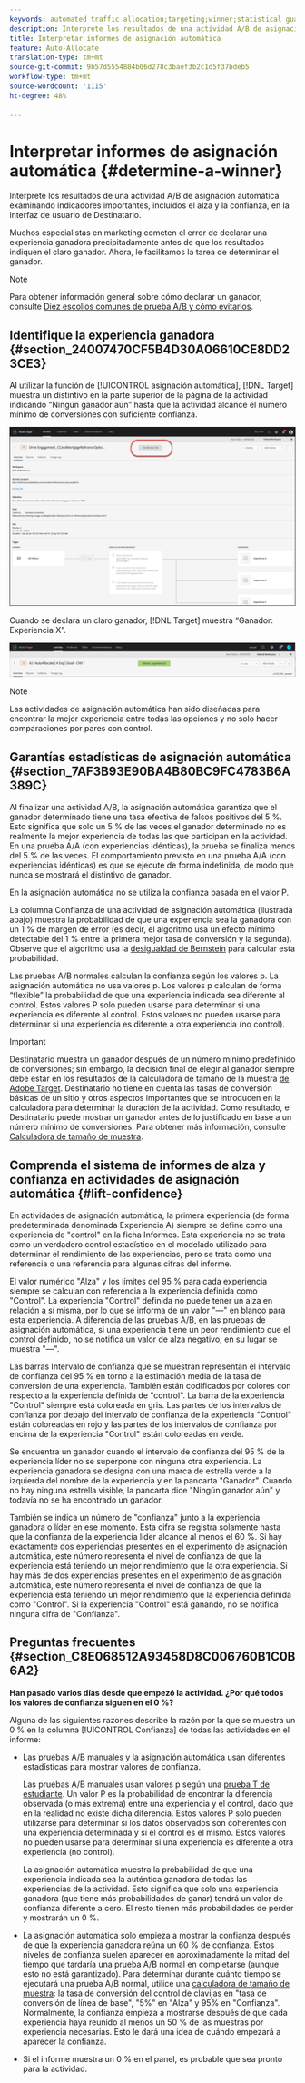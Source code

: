 ```yaml
---
keywords: automated traffic allocation;targeting;winner;statistical guarantee;confidence;determine winner;lift;confidence;default;default experience
description: Interprete los resultados de una actividad A/B de asignación automática examinando indicadores importantes, incluidos el alza y la confianza, en la interfaz de usuario de Adobe Target.
title: Interpretar informes de asignación automática
feature: Auto-Allocate
translation-type: tm+mt
source-git-commit: 9b57d5554884b06d278c3baef3b2c1d5f37bdeb5
workflow-type: tm+mt
source-wordcount: '1115'
ht-degree: 48%

---
```



# Interpretar informes de asignación automática {#determine-a-winner}

Interprete los resultados de una actividad A/B de asignación automática examinando indicadores importantes, incluidos el alza y la confianza, en la interfaz de usuario de Destinatario.

Muchos especialistas en marketing cometen el error de declarar una experiencia ganadora precipitadamente antes de que los resultados indiquen el claro ganador. Ahora, le facilitamos la tarea de determinar el ganador.

>[!NOTE]
>
>Para obtener información general sobre cómo declarar un ganador, consulte [Diez escollos comunes de prueba A/B y cómo evitarlos](/help/c-activities/t-test-ab/common-ab-testing-pitfalls.md).

## Identifique la experiencia ganadora {#section_24007470CF5B4D30A06610CE8DD23CE3}

Al utilizar la función de [!UICONTROL asignación automática], [!DNL Target] muestra un distintivo en la parte superior de la página de la actividad indicando “Ningún ganador aún” hasta que la actividad alcance el número mínimo de conversiones con suficiente confianza.

![Sin distintivo ganador](/help/c-activities/automated-traffic-allocation/assets/no-winner.png)

Cuando se declara un claro ganador, [!DNL Target] muestra “Ganador: Experiencia X”.

![](assets/winner.png)

>[!NOTE]
>
>Las actividades de asignación automática han sido diseñadas para encontrar la mejor experiencia entre todas las opciones y no solo hacer comparaciones por pares con control.

## Garantías estadísticas de asignación automática {#section_7AF3B93E90BA4B80BC9FC4783B6A389C}

Al finalizar una actividad A/B, la asignación automática garantiza que el ganador determinado tiene una tasa efectiva de falsos positivos del 5 %. Esto significa que solo un 5 % de las veces el ganador determinado no es realmente la mejor experiencia de todas las que participan en la actividad. En una prueba A/A (con experiencias idénticas), la prueba se finaliza menos del 5 % de las veces. El comportamiento previsto en una prueba A/A (con experiencias idénticas) es que se ejecute de forma indefinida, de modo que nunca se mostrará el distintivo de ganador.

En la asignación automática no se utiliza la confianza basada en el valor P.

La columna Confianza de una actividad de asignación automática (ilustrada abajo) muestra la probabilidad de que una experiencia sea la ganadora con un 1 % de margen de error (es decir, el algoritmo usa un efecto mínimo detectable del 1 % entre la primera mejor tasa de conversión y la segunda). Observe que el algoritmo usa la [desigualdad de Bernstein](https://en.wikipedia.org/wiki/Bernstein_inequalities_(probability_theory)) para calcular esta probabilidad.

Las pruebas A/B normales calculan la confianza según los valores p. La asignación automática no usa valores p. Los valores p calculan de forma “flexible” la probabilidad de que una experiencia indicada sea diferente al control. Estos valores P solo pueden usarse para determinar si una experiencia es diferente al control. Estos valores no pueden usarse para determinar si una experiencia es diferente a otra experiencia (no control).

>[!IMPORTANT]
>
>Destinatario muestra un ganador después de un número mínimo predefinido de conversiones; sin embargo, la decisión final de elegir al ganador siempre debe estar en los resultados de la calculadora de tamaño de la muestra [de Adobe Target](https://docs.adobe.com/content/target-microsite/testcalculator.html). Destinatario no tiene en cuenta las tasas de conversión básicas de un sitio y otros aspectos importantes que se introducen en la calculadora para determinar la duración de la actividad. Como resultado, el Destinatario puede mostrar un ganador antes de lo justificado en base a un número mínimo de conversiones. Para obtener más información, consulte [Calculadora de tamaño de muestra](/help/c-activities/t-test-ab/sample-size-determination.md#section_6B8725BD704C4AFE939EF2A6B6E834E6).

## Comprenda el sistema de informes de alza y confianza en actividades de asignación automática {#lift-confidence}

En actividades de asignación automática, la primera experiencia (de forma predeterminada denominada Experiencia A) siempre se define como una experiencia de &quot;control&quot; en la ficha Informes. Esta experiencia no se trata como un verdadero control estadístico en el modelado utilizado para determinar el rendimiento de las experiencias, pero se trata como una referencia o una referencia para algunas cifras del informe.

El valor numérico &quot;Alza&quot; y los límites del 95 % para cada experiencia siempre se calculan con referencia a la experiencia definida como &quot;Control&quot;. La experiencia &quot;Control&quot; definida no puede tener un alza en relación a sí misma, por lo que se informa de un valor &quot;—&quot; en blanco para esta experiencia. A diferencia de las pruebas A/B, en las pruebas de asignación automática, si una experiencia tiene un peor rendimiento que el control definido, no se notifica un valor de alza negativo; en su lugar se muestra &quot;—&quot;.

Las barras Intervalo de confianza que se muestran representan el intervalo de confianza del 95 % en torno a la estimación media de la tasa de conversión de una experiencia. También están codificados por colores con respecto a la experiencia definida de &quot;control&quot;. La barra de la experiencia &quot;Control&quot; siempre está coloreada en gris. Las partes de los intervalos de confianza por debajo del intervalo de confianza de la experiencia &quot;Control&quot; están coloreadas en rojo y las partes de los intervalos de confianza por encima de la experiencia &quot;Control&quot; están coloreadas en verde.

Se encuentra un ganador cuando el intervalo de confianza del 95 % de la experiencia líder no se superpone con ninguna otra experiencia. La experiencia ganadora se designa con una marca de estrella verde a la izquierda del nombre de la experiencia y en la pancarta &quot;Ganador&quot;. Cuando no hay ninguna estrella visible, la pancarta dice &quot;Ningún ganador aún&quot; y todavía no se ha encontrado un ganador.

También se indica un número de &quot;confianza&quot; junto a la experiencia ganadora o líder en ese momento. Esta cifra se registra solamente hasta que la confianza de la experiencia líder alcance al menos el 60 %. Si hay exactamente dos experiencias presentes en el experimento de asignación automática, este número representa el nivel de confianza de que la experiencia está teniendo un mejor rendimiento que la otra experiencia. Si hay más de dos experiencias presentes en el experimento de asignación automática, este número representa el nivel de confianza de que la experiencia está teniendo un mejor rendimiento que la experiencia definida como &quot;Control&quot;. Si la experiencia &quot;Control&quot; está ganando, no se notifica ninguna cifra de &quot;Confianza&quot;.

## Preguntas frecuentes {#section_C8E068512A93458D8C006760B1C0B6A2}

**Han pasado varios días desde que empezó la actividad. ¿Por qué todos los valores de confianza siguen en el 0 %?**

Alguna de las siguientes razones describe la razón por la que se muestra un 0 % en la columna [!UICONTROL Confianza] de todas las actividades en el informe:

* Las pruebas A/B manuales y la asignación automática usan diferentes estadísticas para mostrar valores de confianza.

   Las pruebas A/B manuales usan valores p según una [prueba T de estudiante](https://en.wikipedia.org/wiki/Student%27s_t-test). Un valor P es la probabilidad de encontrar la diferencia observada (o más extrema) entre una experiencia y el control, dado que en la realidad no existe dicha diferencia. Estos valores P solo pueden utilizarse para determinar si los datos observados son coherentes con una experiencia determinada y si el control es el mismo. Estos valores no pueden usarse para determinar si una experiencia es diferente a otra experiencia (no control).

   La asignación automática muestra la probabilidad de que una experiencia indicada sea la auténtica ganadora de todas las experiencias de la actividad. Esto significa que solo una experiencia ganadora (que tiene más probabilidades de ganar) tendrá un valor de confianza diferente a cero. El resto tienen más probabilidades de perder y mostrarán un 0 %.

* La asignación automática solo empieza a mostrar la confianza después de que la experiencia ganadora reúna un 60 % de confianza. Estos niveles de confianza suelen aparecer en aproximadamente la mitad del tiempo que tardaría una prueba A/B normal en completarse (aunque esto no está garantizado). Para determinar durante cuánto tiempo se ejecutará una prueba A/B normal, utilice una [calculadora de tamaño de muestra](https://docs.adobe.com/content/target-microsite/testcalculator.html): la tasa de conversión del control de clavijas en &quot;tasa de conversión de línea de base&quot;, &quot;5%&quot; en &quot;Alza&quot; y 95% en &quot;Confianza&quot;. Normalmente, la confianza empieza a mostrarse después de que cada experiencia haya reunido al menos un 50 % de las muestras por experiencia necesarias. Esto le dará una idea de cuándo empezará a aparecer la confianza.
* Si el informe muestra un 0 % en el panel, es probable que sea pronto para la actividad.

